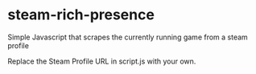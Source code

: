 # steam-rich-presence
Simple Javascript that scrapes the currently running game from a steam profile

Replace the Steam Profile URL in script.js with your own.
